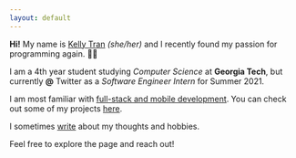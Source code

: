 ```yaml
---
layout: default
---
```


<div class="lead pretty-links">

  **Hi!** My name is [Kelly Tran](about/) *(she/her)*
  and I recently found my passion for programming again. 👩‍💻
    
  I am a 4th year student studying *Computer Science* at **Georgia Tech**, but currently **@** Twitter as a *Software Engineer Intern* for Summer 2021. 

  I am most familiar with [full-stack and mobile development](work/).
  You can check out some of my projects [here](projects/).
  
  I sometimes [write](articles/) about my thoughts and hobbies.

  Feel free to explore the page and reach out!
</div>
